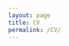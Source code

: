 ```yaml
---
layout: page
title: CV
permalink: /CV/
---
```


<object data="files/Agmon_CV.pdf" width="1000" height="1000" type='application/pdf'/>
